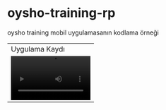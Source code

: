 # oysho-training-rp
oysho training mobil uygulamasanın kodlama örneği
<br/>
<table>
  <tr>
    <td>Uygulama Kaydı</td>
  </tr>
  <tr>
    
<td><video src='https://user-images.githubusercontent.com/58309495/211567527-5b58942a-6033-4f4c-9ea4-6f1299f8af4f.mp4'  width=180 height = 100</td>
  
    </tr>
 </table>




